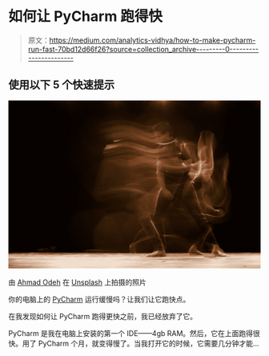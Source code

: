 # 如何让 PyCharm 跑得快

> 原文：<https://medium.com/analytics-vidhya/how-to-make-pycharm-run-fast-70bd12d66f26?source=collection_archive---------0----------------------->

## 使用以下 5 个快速提示

![](img/98a0b5ddb85a84aab6ce4159ff3210ab.png)

由 [Ahmad Odeh](https://unsplash.com/@aoddeh?utm_source=unsplash&utm_medium=referral&utm_content=creditCopyText) 在 [Unsplash](https://unsplash.com/s/photos/movement?utm_source=unsplash&utm_medium=referral&utm_content=creditCopyText) 上拍摄的照片

你的电脑上的 [PyCharm](https://www.jetbrains.com/pycharm/) 运行缓慢吗？让我们让它跑快点。

在我发现如何让 PyCharm 跑得更快之前，我已经放弃了它。

PyCharm 是我在电脑上安装的第一个 IDE——4gb RAM。然后，它在上面跑得很快。用了 PyCharm 个月，就变得慢了。当我打开它的时候，它需要几分钟才能…